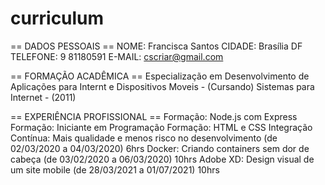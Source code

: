 # curriculum


== DADOS PESSOAIS ==
NOME: Francisca Santos 
CIDADE: Brasília DF
TELEFONE: 9 81180591
E-MAIL: cscriar@gmail.com

== FORMAÇÃO ACADÊMICA ==
Especialização em Desenvolvimento de Aplicações para Internt e Dispositivos Moveis - (Cursando)
Sistemas para Internet - (2011)

== EXPERIÊNCIA PROFISSIONAL == 
Formação: Node.js com Express 
Formação: Iniciante em Programação 
Formação: HTML e CSS 
Integração Contínua: Mais qualidade e menos risco no desenvolvimento (de 02/03/2020 a 04/03/2020) 6hrs 
Docker: Criando containers sem dor de cabeça (de 03/02/2020 a 06/03/2020) 10hrs 
Adobe XD: Design visual de um site mobile (de 28/03/2021 a 01/07/2021) 10hrs 
